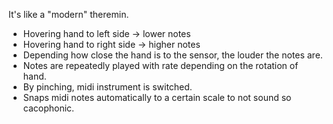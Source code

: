 It's like a "modern" theremin. 

- Hovering hand to left side -> lower notes
- Hovering hand to right side -> higher notes
- Depending how close the hand is to the sensor, the louder the notes are.
- Notes are repeatedly played with rate depending on the rotation of hand.
- By pinching, midi instrument is switched.
- Snaps midi notes automatically to a certain scale to not sound so cacophonic.
